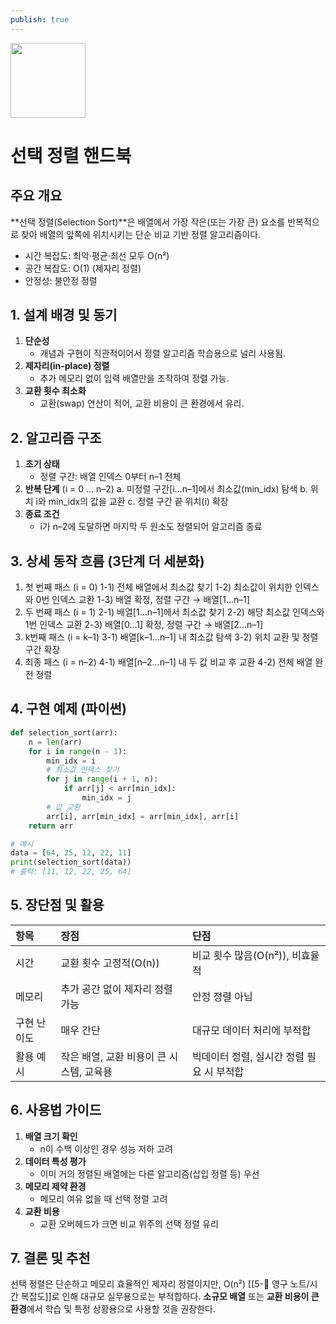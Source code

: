 ```yaml
---
publish: true
---
```


<img src="https://r2cdn.perplexity.ai/pplx-full-logo-primary-dark%402x.png" class="logo" width="120"/>

# 선택 정렬 핸드북

## 주요 개요

**선택 정렬(Selection Sort)**은 배열에서 가장 작은(또는 가장 큰) 요소를 반복적으로 찾아 배열의 앞쪽에 위치시키는 단순 비교 기반 정렬 알고리즘이다.

- 시간 복잡도: 최악·평균·최선 모두 O(n²)
- 공간 복잡도: O(1) (제자리 정렬)
- 안정성: 불안정 정렬


## 1. 설계 배경 및 동기

1) **단순성**
    - 개념과 구현이 직관적이어서 정렬 알고리즘 학습용으로 널리 사용됨.
2) **제자리(in-place) 정렬**
    - 추가 메모리 없이 입력 배열만을 조작하여 정렬 가능.
3) **교환 횟수 최소화**
    - 교환(swap) 연산이 적어, 교환 비용이 큰 환경에서 유리.

## 2. 알고리즘 구조

1) **초기 상태**
    - 정렬 구간: 배열 인덱스 0부터 n–1 전체
2) **반복 단계** (i = 0 … n–2)
a. 미정렬 구간[i…n–1]에서 최소값(min_idx) 탐색
b. 위치 i와 min_idx의 값을 교환
c. 정렬 구간 끝 위치(i) 확장
3) **종료 조건**
    - i가 n–2에 도달하면 마지막 두 원소도 정렬되어 알고리즘 종료

## 3. 상세 동작 흐름 (3단계 더 세분화)

1) 첫 번째 패스 (i = 0)
1-1) 전체 배열에서 최소값 찾기
1-2) 최소값이 위치한 인덱스와 0번 인덱스 교환
1-3) 배열 확정, 정렬 구간 → 배열[1…n–1]
2) 두 번째 패스 (i = 1)
2-1) 배열[1…n–1]에서 최소값 찾기
2-2) 해당 최소값 인덱스와 1번 인덱스 교환
2-3) 배열[0…1] 확정, 정렬 구간 → 배열[2…n–1]
3) k번째 패스 (i = k–1)
3-1) 배열[k–1…n–1] 내 최소값 탐색
3-2) 위치 교환 및 정렬 구간 확장
4) 최종 패스 (i = n–2)
4-1) 배열[n–2…n–1] 내 두 값 비교 후 교환
4-2) 전체 배열 완전 정렬

## 4. 구현 예제 (파이썬)

```python
def selection_sort(arr):
    n = len(arr)
    for i in range(n - 1):
        min_idx = i
        # 최소값 인덱스 찾기
        for j in range(i + 1, n):
            if arr[j] < arr[min_idx]:
                min_idx = j
        # 값 교환
        arr[i], arr[min_idx] = arr[min_idx], arr[i]
    return arr

# 예시
data = [64, 25, 12, 22, 11]
print(selection_sort(data))
# 출력: [11, 12, 22, 25, 64]
```


## 5. 장단점 및 활용

| 항목 | 장점 | 단점 |
| :-- | :-- | :-- |
| 시간 | 교환 횟수 고정적(O(n)) | 비교 횟수 많음(O(n²)), 비효율적 |
| 메모리 | 추가 공간 없이 제자리 정렬 가능 | 안정 정렬 아님 |
| 구현 난이도 | 매우 간단 | 대규모 데이터 처리에 부적합 |
| 활용 예시 | 작은 배열, 교환 비용이 큰 시스템, 교육용 | 빅데이터 정렬, 실시간 정렬 필요 시 부적합 |

## 6. 사용법 가이드

1. **배열 크기 확인**
    - n이 수백 이상인 경우 성능 저하 고려
2. **데이터 특성 평가**
    - 이미 거의 정렬된 배열에는 다른 알고리즘(삽입 정렬 등) 우선
3. **메모리 제약 환경**
    - 메모리 여유 없을 때 선택 정렬 고려
4. **교환 비용**
    - 교환 오버헤드가 크면 비교 위주의 선택 정렬 유리

## 7. 결론 및 추천

선택 정렬은 단순하고 메모리 효율적인 제자리 정렬이지만, O(n²) [[5-💎 영구 노트/시간 복잡도]]로 인해 대규모 실무용으로는 부적합하다. **소규모 배열** 또는 **교환 비용이 큰 환경**에서 학습 및 특정 상황용으로 사용할 것을 권장한다.

